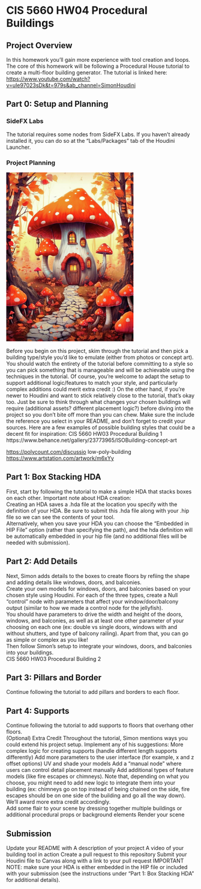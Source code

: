 # CIS 5660 HW04 Procedural Buildings

## Project Overview
In this homework you’ll gain more experience with tool creation and loops. The core of this homework will be following a Procedural House tutorial to create a multi-floor building generator. The tutorial is linked here: 
https://www.youtube.com/watch?v=uIe97023sDk&t=979s&ab_channel=SimonHoudini 

## Part 0: Setup and Planning 
### SideFX Labs 
The tutorial requires some nodes from SideFX Labs. If you haven’t already installed it, you can do so at the “Labs/Packages” tab of the Houdini Launcher.  

### Project Planning
<p align="left">
  <img width="339" src="./mushroomHouseReference.jpg">
</p>
Before you begin on this project, skim through the tutorial and then pick a building type/style you’d like to emulate (either from photos or concept art). You should watch the entirety of the tutorial  before committing to a style so you can pick something that is manageable and will be achievable using the techniques in the tutorial.  
Of course, you’re welcome to adapt the setup to support additional logic/features to match your style, and particularly complex additions could merit extra credit :) On the other hand, if you’re newer to Houdini and want to stick relatively close to the tutorial, that’s okay too. Just be sure to think through what changes your chosen buildings will require (additional assets? different placement logic?) before diving into the project so you don’t bite off more than you can chew.  
Make sure the include the reference you select in your README, and don’t forget to credit your sources.  
Here are a few examples of possible building styles that could be a decent fit for inspiration:
CIS 5660 HW03 Procedural Building 1 
https://www.behance.net/gallery/23773965/ISOBuilding-concept-art 

https://polycount.com/discussio 
low-poly-building
https://www.artstation.com/artwork/m6xYy 

## Part 1: Box Stacking HDA
First, start by following the tutorial to make a simple HDA that stacks boxes on each other.  Important note about HDA creation:  
Creating an HDA saves a .hda file at the location you specify with the definition of your HDA. Be sure to submit this .hda file along with your .hip file so we can see the contents of your tool.  
Alternatively, when you save your HDA you can choose the “Embedded in HIP File” option (rather than specifying the path), and the hda definition will be automatically embedded in your hip file (and no additional files will be needed with submission).  

## Part 2: Add Details
Next, Simon adds details to the boxes to create floors by refiing the shape and adding details like windows, doors, and balconies.  
Create your own models for windows, doors, and balconies based on your chosen style using Houdini. For each of the three types, create a Null “control” node with parameters that affect your window/door/balcony output (similar to how we made a control node for the jellyfish).  
You should have parameters to drive the width and height of the doors, windows, and balconies, as well as at least one other parameter of your choosing on each one (ex: double vs single doors, windows with and without shutters, and type of balcony railing). Apart from that, you can go as simple or complex as you like!  
Then follow Simon’s setup to integrate your windows, doors, and balconies into your buildings.  
CIS 5660 HW03 Procedural Building 2 

## Part 3: Pillars and Border
Continue following the tutorial to add pillars and borders to each floor. 

## Part 4: Supports
Continue following the tutorial to add supports to floors that overhang other floors.  
(Optional) Extra Credit 
Throughout the tutorial, Simon mentions ways you could extend his project setup. Implement any of his suggestions: 
More complex logic for creating supports (handle different length supports differently) Add more parameters to the user interface (for example, x and z offset options) UV and shade your models 
Add a “manual node” where users can control detail placement manually 
Add additional types of feature models (like fire escapes or chimneys). Note that, depending on what you choose, you might need to add new logic to integrate them into your building (ex: chimneys go on top instead of being chained on the side, fire escapes should be on one side of the building and go all the way down). We’ll award more extra credit accordingly.  
Add some flair to your scene by dressing together multiple buildings or additional procedural props or background elements 
Render your scene 

## Submission
Update your README with 
A description of your project 
A video of your building tool in action 
Create a pull request to this repository 
Submit your Houdini file to Canvas along with a link to your pull request 
IMPORTANT NOTE: make sure your HDA is either embedded in the HIP file or included with your submission (see the instructions under “Part 1: Box Stacking HDA” for additional details).
